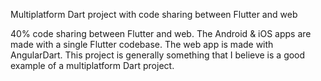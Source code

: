 Multiplatform Dart project with code sharing between Flutter and web

40% code sharing between Flutter and web. 
The Android & iOS apps are made with a single Flutter codebase. 
The web app is made with AngularDart. 
This project is generally something that I believe is a good example of a multiplatform Dart project.
